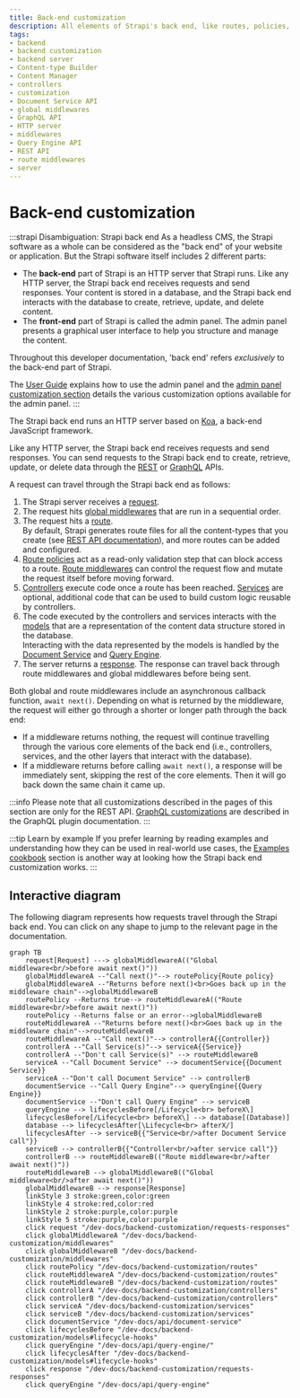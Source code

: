 ```yaml
---
title: Back-end customization
description: All elements of Strapi's back end, like routes, policies, middlewares, controllers, services, models, requests, responses, and webhooks, can be customized.
tags:
- backend 
- backend customization
- backend server
- Content-type Builder 
- Content Manager
- controllers
- customization
- Document Service API 
- global middlewares
- GraphQL API
- HTTP server
- middlewares
- Query Engine API
- REST API 
- route middlewares
- server
---
```


# Back-end customization

:::strapi Disambiguation: Strapi back end
As a headless CMS, the Strapi software as a whole can be considered as the "back end" of your website or application.
But the Strapi software itself includes 2 different parts:


- The **back-end** part of Strapi is an HTTP server that Strapi runs. Like any HTTP server, the Strapi back end receives requests and send responses. Your content is stored in a database, and the Strapi back end interacts with the database to create, retrieve, update, and delete content.
- The **front-end** part of Strapi is called the admin panel. The admin panel presents a graphical user interface to help you structure and manage the content.

Throughout this developer documentation, 'back end' refers _exclusively_ to the back-end part of Strapi.

The [User Guide](/user-docs/intro) explains how to use the admin panel and the [admin panel customization section](/dev-docs/admin-panel-customization) details the various customization options available for the admin panel.
:::

The Strapi back end runs an HTTP server based on [Koa](https://koajs.com/), a back-end JavaScript framework.

Like any HTTP server, the Strapi back end receives requests and send responses. You can send requests to the Strapi back end to create, retrieve, update, or delete data through the [REST](/dev-docs/api/rest) or [GraphQL](/dev-docs/api/graphql) APIs.

A request can travel through the Strapi back end as follows:

1. The Strapi server receives a [request](/dev-docs/backend-customization/requests-responses).
2. The request hits [global middlewares](/dev-docs/backend-customization/middlewares) that are run in a sequential order.
3. The request hits a [route](/dev-docs/backend-customization/routes).<br/>By default, Strapi generates route files for all the content-types that you create (see [REST API documentation](/dev-docs/api/rest)), and more routes can be added and configured.
4. [Route policies](/dev-docs/backend-customization/policies) act as a read-only validation step that can block access to a route. [Route middlewares](/dev-docs/backend-customization/routes#middlewares) can control the request flow and mutate the request itself before moving forward.
5. [Controllers](/dev-docs/backend-customization/controllers) execute code once a route has been reached. [Services](/dev-docs/backend-customization/services) are optional, additional code that can be used to build custom logic reusable by controllers.
6. The code executed by the controllers and services interacts with the [models](/dev-docs/backend-customization/models) that are a representation of the content data structure stored in the database.<br />Interacting with the data represented by the models is handled by the [Document Service](/dev-docs/api/document-service) and [Query Engine](/dev-docs/api/query-engine).
7. The server returns a [response](/dev-docs/backend-customization/requests-responses). The response can travel back through route middlewares and global middlewares before being sent.

Both global and route middlewares include an asynchronous callback function, `await next()`. Depending on what is returned by the middleware, the request will either go through a shorter or longer path through the back end:

* If a middleware returns nothing, the request will continue travelling through the various core elements of the back end (i.e., controllers, services, and the other layers that interact with the database).
* If a middleware returns before calling `await next()`, a response will be immediately sent, skipping the rest of the core elements. Then it will go back down the same chain it came up.

:::info
Please note that all customizations described in the pages of this section are only for the REST API. [GraphQL customizations](/dev-docs/plugins/graphql#customization) are described in the GraphQL plugin documentation.
:::

:::tip Learn by example
If you prefer learning by reading examples and understanding how they can be used in real-world use cases, the [Examples cookbook](/dev-docs/backend-customization/examples) section is another way at looking how the Strapi back end customization works.
:::

## Interactive diagram

The following diagram represents how requests travel through the Strapi back end. You can click on any shape to jump to the relevant page in the documentation.

```mermaid
graph TB
    request[Request] ---> globalMiddlewareA(("Global middleware<br/>before await next()"))
    globalMiddlewareA --"Call next()"--> routePolicy{Route policy}
    globalMiddlewareA --"Returns before next()<br>Goes back up in the middleware chain"-->globalMiddlewareB
    routePolicy --Returns true--> routeMiddlewareA(("Route middleware<br/>before await next()"))
    routePolicy --Returns false or an error-->globalMiddlewareB
    routeMiddlewareA --"Returns before next()<br>Goes back up in the middleware chain"-->routeMiddlewareB
    routeMiddlewareA --"Call next()"--> controllerA{{Controller}}
    controllerA --"Call Service(s)"--> serviceA{{Service}}
    controllerA --"Don't call Service(s)" --> routeMiddlewareB
    serviceA --"Call Document Service" --> documentService{{Document Service}}
    serviceA --"Don't call Document Service" --> controllerB
    documentService --"Call Query Engine"--> queryEngine{{Query Engine}}
    documentService --"Don't call Query Engine" --> serviceB
    queryEngine --> lifecyclesBefore[/Lifecycle<br> beforeX\] 
    lifecyclesBefore[/Lifecycle<br> beforeX\] --> database[(Database)]
    database --> lifecyclesAfter[\Lifecycle<br> afterX/]
    lifecyclesAfter --> serviceB{{"Service<br/>after Document Service call"}}
    serviceB --> controllerB{{"Controller<br/>after service call"}}
    controllerB --> routeMiddlewareB(("Route middleware<br/>after await next()"))
    routeMiddlewareB --> globalMiddlewareB(("Global middleware<br/>after await next()"))
    globalMiddlewareB --> response[Response]
    linkStyle 3 stroke:green,color:green
    linkStyle 4 stroke:red,color:red
    linkStyle 2 stroke:purple,color:purple
    linkStyle 5 stroke:purple,color:purple
    click request "/dev-docs/backend-customization/requests-responses"
    click globalMiddlewareA "/dev-docs/backend-customization/middlewares"
    click globalMiddlewareB "/dev-docs/backend-customization/middlewares"
    click routePolicy "/dev-docs/backend-customization/routes"
    click routeMiddlewareA "/dev-docs/backend-customization/routes"
    click routeMiddlewareB "/dev-docs/backend-customization/routes"
    click controllerA "/dev-docs/backend-customization/controllers"
    click controllerB "/dev-docs/backend-customization/controllers"
    click serviceA "/dev-docs/backend-customization/services"
    click serviceB "/dev-docs/backend-customization/services"
    click documentService "/dev-docs/api/document-service"
    click lifecyclesBefore "/dev-docs/backend-customization/models#lifecycle-hooks"
    click queryEngine "/dev-docs/api/query-engine/"
    click lifecyclesAfter "/dev-docs/backend-customization/models#lifecycle-hooks"
    click response "/dev-docs/backend-customization/requests-responses"
    click queryEngine "/dev-docs/api/query-engine"
```

